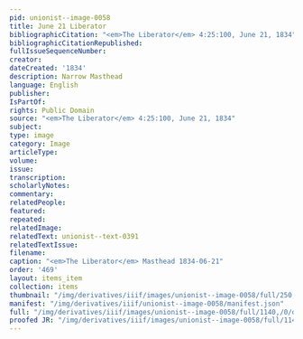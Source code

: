 ```yaml
---
pid: unionist--image-0058
title: June 21 Liberator
bibliographicCitation: "<em>The Liberator</em> 4:25:100, June 21, 1834"
bibliographicCitationRepublished: 
fullIssueSequenceNumber: 
creator: 
dateCreated: '1834'
description: Narrow Masthead
language: English
publisher: 
IsPartOf: 
rights: Public Domain
source: "<em>The Liberator</em> 4:25:100, June 21, 1834"
subject: 
type: image
category: Image
articleType: 
volume: 
issue: 
transcription: 
scholarlyNotes: 
commentary: 
relatedPeople: 
featured: 
repeated: 
relatedImage: 
relatedText: unionist--text-0391
relatedTextIssue: 
filename: 
caption: "<em>The Liberator</em> Masthead 1834-06-21"
order: '469'
layout: items_item
collection: items
thumbnail: "/img/derivatives/iiif/images/unionist--image-0058/full/250,/0/default.jpg"
manifest: "/img/derivatives/iiif/unionist--image-0058/manifest.json"
full: "/img/derivatives/iiif/images/unionist--image-0058/full/1140,/0/default.jpg"
proofed JR: "/img/derivatives/iiif/images/unionist--image-0058/full/1140,/0/default.jpg"
---
```

